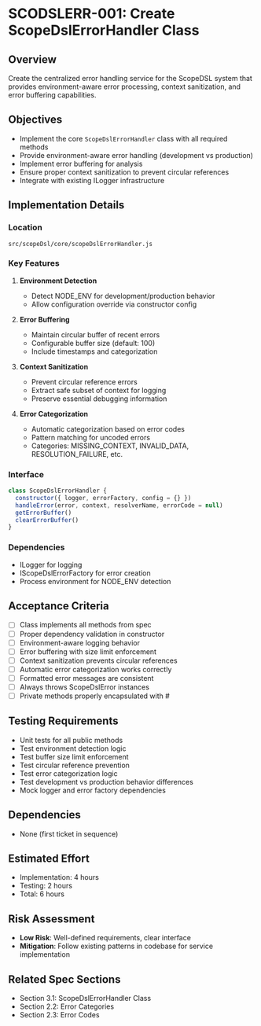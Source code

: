 # SCODSLERR-001: Create ScopeDslErrorHandler Class

## Overview
Create the centralized error handling service for the ScopeDSL system that provides environment-aware error processing, context sanitization, and error buffering capabilities.

## Objectives
- Implement the core `ScopeDslErrorHandler` class with all required methods
- Provide environment-aware error handling (development vs production)
- Implement error buffering for analysis
- Ensure proper context sanitization to prevent circular references
- Integrate with existing ILogger infrastructure

## Implementation Details

### Location
`src/scopeDsl/core/scopeDslErrorHandler.js`

### Key Features
1. **Environment Detection**
   - Detect NODE_ENV for development/production behavior
   - Allow configuration override via constructor config

2. **Error Buffering**
   - Maintain circular buffer of recent errors
   - Configurable buffer size (default: 100)
   - Include timestamps and categorization

3. **Context Sanitization**
   - Prevent circular reference errors
   - Extract safe subset of context for logging
   - Preserve essential debugging information

4. **Error Categorization**
   - Automatic categorization based on error codes
   - Pattern matching for uncoded errors
   - Categories: MISSING_CONTEXT, INVALID_DATA, RESOLUTION_FAILURE, etc.

### Interface
```javascript
class ScopeDslErrorHandler {
  constructor({ logger, errorFactory, config = {} })
  handleError(error, context, resolverName, errorCode = null)
  getErrorBuffer()
  clearErrorBuffer()
}
```

### Dependencies
- ILogger for logging
- IScopeDslErrorFactory for error creation
- Process environment for NODE_ENV detection

## Acceptance Criteria
- [ ] Class implements all methods from spec
- [ ] Proper dependency validation in constructor
- [ ] Environment-aware logging behavior
- [ ] Error buffering with size limit enforcement
- [ ] Context sanitization prevents circular references
- [ ] Automatic error categorization works correctly
- [ ] Formatted error messages are consistent
- [ ] Always throws ScopeDslError instances
- [ ] Private methods properly encapsulated with #

## Testing Requirements
- Unit tests for all public methods
- Test environment detection logic
- Test buffer size limit enforcement
- Test circular reference prevention
- Test error categorization logic
- Test development vs production behavior differences
- Mock logger and error factory dependencies

## Dependencies
- None (first ticket in sequence)

## Estimated Effort
- Implementation: 4 hours
- Testing: 2 hours
- Total: 6 hours

## Risk Assessment
- **Low Risk**: Well-defined requirements, clear interface
- **Mitigation**: Follow existing patterns in codebase for service implementation

## Related Spec Sections
- Section 3.1: ScopeDslErrorHandler Class
- Section 2.2: Error Categories
- Section 2.3: Error Codes